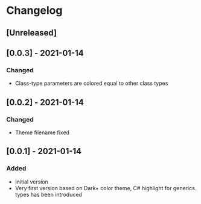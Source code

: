 # Changelog

## [Unreleased]

## [0.0.3] - 2021-01-14
### Changed
- Class-type parameters are colored equal to other class types

## [0.0.2] - 2021-01-14
### Changed
- Theme filename fixed

## [0.0.1] - 2021-01-14
### Added
- Initial version
- Very first version based on Dark+ color theme, C# highlight for generics types has been introduced
